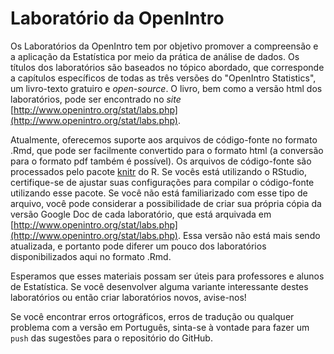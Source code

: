 Laboratório da OpenIntro
========================

Os Laboratórios da OpenIntro tem por objetivo promover a compreensão e a aplicação
da Estatística por meio da prática de análise de dados. Os títulos dos laboratórios 
são baseados no tópico abordado, que corresponde a capítulos específicos de 
todas as três versões do "OpenIntro Statistics", um livro-texto gratuiro e *open-source*. 
O livro, bem como a versão html dos laboratórios, pode ser encontrado no *site* [http://www.openintro.org/stat/labs.php](http://www.openintro.org/stat/labs.php).

Atualmente, oferecemos suporte aos arquivos de código-fonte no formato .Rmd, que 
pode ser facilmente convertido para o formato html (a conversão para o formato pdf 
também é possível). Os arquivos de código-fonte são processados pelo pacote 
[knitr](http://yihui.name/knitr/) do R. Se vocês está utilizando o RStudio, 
certifique-se de ajustar suas configurações para compilar o código-fonte utilizando 
esse pacote. Se você não está familiarizado com esse tipo de arquivo, você pode 
considerar a possibilidade de criar sua própria cópia da versão Google Doc de cada 
laboratório, que está arquivada em [http://www.openintro.org/stat/labs.php](http://www.openintro.org/stat/labs.php). 
Essa versão não está mais sendo atualizada, e portanto pode diferer um pouco 
dos laboratórios disponibilizados aqui no formato .Rmd.

Esperamos que esses materiais possam ser úteis para professores e alunos de 
Estatística. Se você desenvolver alguma variante interessante destes laboratórios 
ou então criar laboratórios novos, avise-nos!

Se você encontrar erros ortográficos, erros de tradução ou qualquer problema com a 
versão em Português, sinta-se à vontade para fazer um `push` das sugestões para o 
repositório do GitHub.